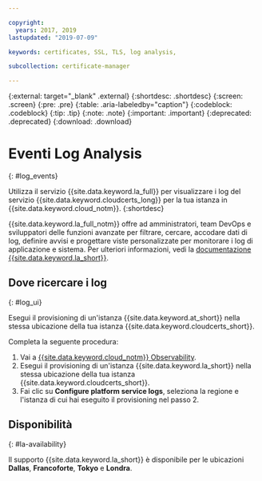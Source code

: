 ```yaml
---

copyright:
  years: 2017, 2019
lastupdated: "2019-07-09"

keywords: certificates, SSL, TLS, log analysis,

subcollection: certificate-manager

---
```


{:external: target="_blank" .external}
{:shortdesc: .shortdesc}
{:screen: .screen}
{:pre: .pre}
{:table: .aria-labeledby="caption"}
{:codeblock: .codeblock}
{:tip: .tip}
{:note: .note}
{:important: .important}
{:deprecated: .deprecated}
{:download: .download}

# Eventi Log Analysis
{: #log_events}

Utilizza il servizio {{site.data.keyword.la_full}} per visualizzare i log del servizio {{site.data.keyword.cloudcerts_long}} per la tua istanza in {{site.data.keyword.cloud_notm}}.
{:shortdesc}

{{site.data.keyword.la_full_notm}} offre ad amministratori, team DevOps e sviluppatori delle funzioni avanzate per filtrare, cercare, accodare dati di log, definire avvisi e progettare viste personalizzate per monitorare i log di applicazione e sistema. Per ulteriori informazioni, vedi la [documentazione {{site.data.keyword.la_short}}](/docs/services/Log-Analysis-with-LogDNA?topic=LogDNA-getting-started).

## Dove ricercare i log
{: #log_ui}

Esegui il provisioning di un'istanza {{site.data.keyword.at_short}} nella stessa ubicazione della tua istanza {{site.data.keyword.cloudcerts_short}}.

Completa la seguente procedura:

1. Vai a [{{site.data.keyword.cloud_notm}} Observability](https://cloud.ibm.com/observe/).
2. Esegui il provisioning di un'istanza {{site.data.keyword.la_short}} nella stessa ubicazione della tua istanza {{site.data.keyword.cloudcerts_short}}.
3. Fai clic su **Configure platform service logs**, seleziona la regione e l'istanza di cui hai eseguito il provisioning nel passo 2.


## Disponibilità
{: #la-availability}

Il supporto {{site.data.keyword.la_short}} è disponibile per le ubicazioni **Dallas**, **Francoforte**, **Tokyo** e **Londra**.
